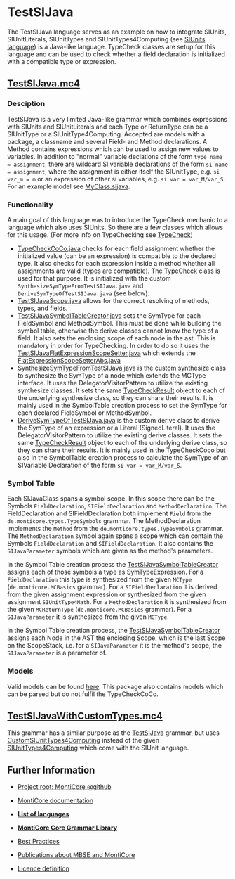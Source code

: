 # TestSIJava
The TestSIJava language serves as an example on how to integrate SIUnits, SIUnitLiterals, SIUnitTypes and 
SIUnitTypes4Computing (see [SIUnits language][SIUnitsDoc]) 
is a Java-like language. TypeCheck classes are setup for this language and can be used to check
whether a field declaration is initialized with a compatible type or expression. 

## [TestSIJava.mc4][TestSIJavaGrammar]
### Desciption
TestSIJava is a very limited Java-like grammar which combines expressions with SIUnits and SIUnitLiterals and each Type 
or ReturnType can be a SIUnitType or a SIUnitType4Computing. Accepted are  models with a 
package, a classname and several Field- and Method declarations. A Method contains expressions which can be used to 
assign new values to variables. In addition to "normal" variable declations of the form ```type name = assignment```,
there are wildcard SI variable declarations of the form ```si name = assignment```, where the assignment is either itself
the SIUnitType, e.g. ```si var_m = m``` or an expression of other si variables, e.g. ```si var = var_M/var_S```. For an
example model see [MyClass.sijava][MyClass].

### Functionality
A main goal of this language was to introduce the TypeCheck mechanic to a language which also uses SIUnits. So there are
a few classes which allows for this usage. (For more info on TypeChecking see [TypeCheck][Types])
* [TypeCheckCoCo.java][TypeCheckCoCo]
    checks for each field assignment whether the initialized value (can be an expression) is compatible to the declared type. 
    It also checks for each expression inside a method whether all assignments are valid (types are compatible). The 
    [TypeCheck][TypeCheck]
    class is used for that purpose. It is initialized with the custom ```SynthesizeSymTypeFromTestSIJava.java``` and 
    ```DeriveSymTypeOfTestSIJava.java``` (see below).
* [TestSIJavaScope.java][TestSIJavaScope]
    allows for the correct resolving of methods, types, and fields.
* [TestSIJavaSymbolTableCreator.java][TestSIJavaSymbolTableCreator] 
    sets the SymType for each FieldSymbol and MethodSymbol. This must be done while building the symbol table, otherwise the 
    derive classes cannot know the type of a field. It also sets the enclosing scope of each node in the ast. This is 
    mandatory in order for TypeChecking. In order to do so it uses the [TestSIJavaFlatExpressionScopeSetter.java][TestSIJavaFlatExpressionScopeSetter]
    which extends the [FlatExpressionScopeSetterAbs.java][FlatExpressionScopeSetterAbs]
* [SynthesizeSymTypeFromTestSIJava.java][SynthesizeSymTypeFromTestSIJava] 
    is the custom synthesize class to synthesize the SymType of a node which extends the MCType interface. It uses the
    DelegatorVisitorPattern to utilize the existing synthesize classes. It sets the same [TypeCheckResult][TypeCheckResult] 
    object to each of the underlying synthesize class, so they can share their results. It is mainly used in the SymbolTable
    creation process to set the SymType for each declared FieldSymbol or MethodSymbol.
* [DeriveSymTypeOfTestSIJava.java][DeriveSymTypeOfTestSIJava] 
    is the custom derive class to derive the SymType of an expression or a Literal (SignedLiteral). It uses the
    DelegatorVisitorPattern to utilize the existing derive classes. It sets the same [TypeCheckResult][TypeCheckResult] 
    object to each of the underlying derive class, so they can share their results. It is mainly used in the TypeCheckCoco 
    but also in the SymbolTable creation process to calculate the SymType of an SIVariable Declaration of the form ```si var = var_M/var_S```.

### Symbol Table
Each SIJavaClass spans a symbol scope. In this scope there can be the Symbols ```FieldDeclaration```, ```SIFieldDeclaration```
and ```MethodDeclaration```.
The FieldDeclaration and SIFieldDeclaration both implement ```Field``` from the ```de.monticore.types.TypeSymbols``` grammar.
The MethodDeclaration implements the ```Method``` from the ```de.monticore.types.TypeSymbols``` grammar.
The ```MethodDeclaration``` symbol again spans a scope which can contain the Symbols ```FieldDeclaration``` 
and ```SIFieldDeclaration```. It also contains the ```SIJavaParameter``` symbols which are given as the method's parameters.

In the Symbol Table creation process the [TestSIJavaSymbolTableCreator][TestSIJavaSymbolTableCreator] 
assigns each of those symbols a type as SymTypeExpression. For a ```FieldDeclaration```
this type is synthesized from the given ```MCType``` (```de.monticore.MCBasics``` grammar). For a ```SIFieldDeclaration```
it is derived from the given assignment expression or synthesized from the given assignment ```SIUnitType4Math```.
For a ```MethodDeclaration``` it is synthesized from the given ```MCReturnType``` (```de.monticore.MCBasics``` grammar).
For a ```SIJavaParameter``` it is synthesized from the given ```MCType```.

In the Symbol Table creation process, the [TestSIJavaSymbolTableCreator][TestSIJavaSymbolTableCreator]
assigns each Node in the AST the enclosing Scope, which is the last Scope on the ScopeStack, i.e. for a ```SIJavaParameter```
it is the method's scope, the ```SIJavaParameter``` is a parameter of.

### Models
Valid models can be found [here][ValidModels].
This package also contains models which can be parsed but do not fulfil the TypeCheckCoCo.

## [TestSIJavaWithCustomTypes.mc4][TestSIJavaWithCustomTypesGrammar] 
This grammar has a similar purpose as the [TestSIJava](#testsijavamc4) grammar, but uses [CustomSIUnitTypes4Computing][CustomSIUnitTypes4ComputingGrammar] 
instead of the given [SIUnitTypes4Computing][SIUnitTypes4ComputingGrammar] 
which come with the SIUnit language.

## Further Information

* [Project root: MontiCore @github](https://github.com/MontiCore/monticore)
* [MontiCore documentation](http://www.monticore.de/)

* [**List of languages**](https://git.rwth-aachen.de/monticore/monticore/-/blob/dev/docs/Languages.md)
* [**MontiCore Core Grammar Library**](https://git.rwth-aachen.de/monticore/monticore/blob/dev/monticore-grammar/src/main/grammars/de/monticore/Grammars.md)
* [Best Practices](BestPractices.md)
* [Publications about MBSE and MontiCore](https://www.se-rwth.de/publications/)

* [Licence definition](https://github.com/MontiCore/monticore/blob/master/00.org/Licenses/LICENSE-MONTICORE-3-LEVEL.md)

[TestSIJavaGrammar]: TestSIJava.mc4
[TestSIJavaWithCustomTypesGrammar]: TestSIJavaWithCustomTypes.mc4
[CustomSIUnitTypes4ComputingGrammar]: ../../CustomSIUnitTypes4Computing.mc4
[SIUnitTypes4ComputingGrammar]: ../../../../../../main/grammars/de/monticore/SIUnitTypes4Computing.mc4

[TestSIJavaScope]: ../../../../../java/de/monticore/lang/testsijava/testsijava/_symboltable/TestSIJavaScope.java
[TestSIJavaSymbolTableCreator]: ../../../../../java/de/monticore/lang/testsijava/testsijava/_symboltable/TestSIJavaSymbolTableCreator.java
[TestSIJavaFlatExpressionScopeSetter]: ../../../../../java/de/monticore/lang/testsijava/testsijava/_symboltable/TestSIJavaFlatExpressionScopeSetter.java
[FlatExpressionScopeSetterAbs]: ../../../../../java/de/monticore/types/check/FlatExpressionScopeSetterAbs.java
[SynthesizeSymTypeFromTestSIJava]: ../../../../../java/de/monticore/types/check/SynthesizeSymTypeFromTestSIJava.java
[TypeCheckResult]: https://git.rwth-aachen.de/monticore/monticore/-/blob/master/monticore-grammar/src/main/java/de/monticore/types/check/TypeCheckResult.java
[DeriveSymTypeOfTestSIJava]: ../../../../../java/de/monticore/types/check/DeriveSymTypeOfTestSIJava.java

[MyClass]: ../../../../../resources/test/de/monticore/lang/testsijava/MyClass.sijava
[ValidModels]: ../../../../../resources/test/de/monticore/lang/testsijava

[TypeCheckCoCo]: ../../../../../java/de/monticore/lang/testsijava/testsijava/_cocos/TypeCheckCoCo.java
[TypeCheck]: https://git.rwth-aachen.de/monticore/monticore/-/blob/master/monticore-grammar/src/main/java/de/monticore/types/check/TypeCheck.java

[SIUnitsDoc]: ../../../../../../main/grammars/de/monticore/SIUnits.md
[Types]: https://git.rwth-aachen.de/monticore/monticore/-/blob/master/monticore-grammar/src/main/java/de/monticore/types/check/Types.md